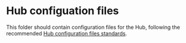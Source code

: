 # Hub configuation files

This folder should contain configuration files for the Hub, following the recommended [Hub configuration files standards](https://hubdocs.readthedocs.io/en/latest/user-guide/hub-config.html).

